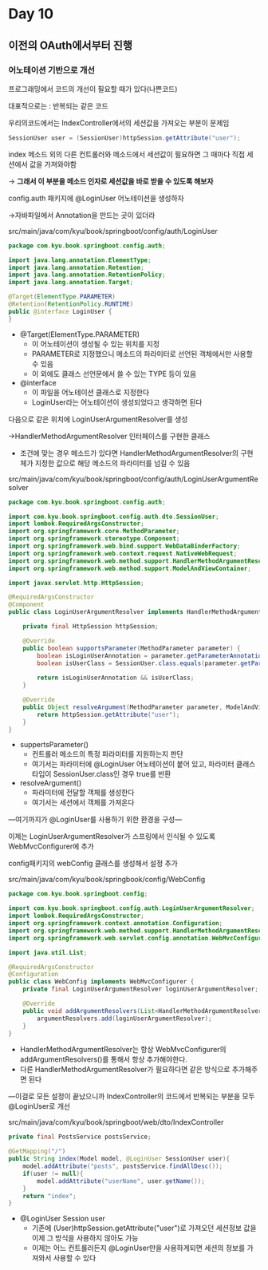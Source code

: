 # Day 10

## 이전의 OAuth에서부터 진행

### 어노테이션 기반으로 개선

프로그래밍에서 코드의 개선이 필요할 때가 있다(나쁜코드)

대표적으로는 : 반복되는 같은 코드

우리의코드에서는 IndexController에서의 세션값을 가져오는 부분이 문제임

```java
SessionUser user = (SessionUser)httpSession.getAttribute("user");
```

index 메소드 외의 다른 컨트롤러와 메소드에서 세션값이 필요하면 그 때마다 직접 세션에서 값을 가져와야함

→ **그래서 이 부분을 메소드 인자로 세션값을 바로 받을 수 있도록 해보자**

config.auth 패키지에 @LoginUser 어노테이션을 생성하자

→자바파일에서 Annotation을 만드는 곳이 있더라

src/main/java/com/kyu/book/springboot/config/auth/LoginUser

```java
package com.kyu.book.springboot.config.auth;

import java.lang.annotation.ElementType;
import java.lang.annotation.Retention;
import java.lang.annotation.RetentionPolicy;
import java.lang.annotation.Target;

@Target(ElementType.PARAMETER)
@Retention(RetentionPolicy.RUNTIME)
public @interface LoginUser {
}
```

* @Target(ElementType.PARAMETER)
  * 이 어노테이션이 생성될 수 있는 위치를 지정
  * PARAMETER로 지정했으니 메소드의 파라미터로 선언된 객체에서만 사용할 수 있음
  * 이 외에도 클래스 선언문에서 쓸 수 있는 TYPE 등이 있음
* @interface
  * 이 파일을 어노테이션 클래스로 지정한다
  * LoginUser라는 어노테이션이 생성되었다고 생각하면 된다

다음으로 같은 위치에 LoginUserArgumentResolver를 생성

→HandlerMethodArgumentResolver 인터페이스를 구현한 클래스

* 조건에 맞는 경우 메소드가 있다면 HandlerMethodArgumentResolver의 구현체가 지정한 값으로 해당 메소드의 파라미터를 넘길 수 있음

src/main/java/com/kyu/book/springboot/config/auth/LoginUserArgumentResolver

```java
package com.kyu.book.springboot.config.auth;

import com.kyu.book.springboot.config.auth.dto.SessionUser;
import lombok.RequiredArgsConstructor;
import org.springframework.core.MethodParameter;
import org.springframework.stereotype.Component;
import org.springframework.web.bind.support.WebDataBinderFactory;
import org.springframework.web.context.request.NativeWebRequest;
import org.springframework.web.method.support.HandlerMethodArgumentResolver;
import org.springframework.web.method.support.ModelAndViewContainer;

import javax.servlet.http.HttpSession;

@RequiredArgsConstructor
@Component
public class LoginUserArgumentResolver implements HandlerMethodArgumentResolver {

    private final HttpSession httpSession;

    @Override
    public boolean supportsParameter(MethodParameter parameter) {
        boolean isLoginUserAnnotation = parameter.getParameterAnnotation(LoginUser.class) != null;
        boolean isUserClass = SessionUser.class.equals(parameter.getParameterType());
        
        return isLoginUserAnnotation && isUserClass;
    }

    @Override
    public Object resolveArgument(MethodParameter parameter, ModelAndViewContainer mavContainer, NativeWebRequest webRequest, WebDataBinderFactory binderFactory) throws Exception {
        return httpSession.getAttribute("user");
    }
}
```

* suppertsParameter()
  * 컨트롤러 메소드의 특정 파라미터를 지원하는지 판단
  * 여기서는 파라미터에 @LoginUser 어노테이션이 붙어 있고, 파라미터 클래스 타입이 SessionUser.class인 경우 true를 반환
* resolveArgument()
  * 파라미터에 전달할 객체를 생성한다
  * 여기서는 세션에서 객체를 가져온다

—여기까지가 @LoginUser를 사용하기 위한 환경을 구성—

이제는 LoginUserArgumentResolver가 스프링에서 인식될 수 있도록 WebMvcConfigurer에 추가

config패키지의 webConfig 클래스를 생성해서 설정 추가

src/main/java/com/kyu/book/springbook/config/WebConfig

```java
package com.kyu.book.springboot.config;

import com.kyu.book.springboot.config.auth.LoginUserArgumentResolver;
import lombok.RequiredArgsConstructor;
import org.springframework.context.annotation.Configuration;
import org.springframework.web.method.support.HandlerMethodArgumentResolver;
import org.springframework.web.servlet.config.annotation.WebMvcConfigurer;

import java.util.List;

@RequiredArgsConstructor
@Configuration
public class WebConfig implements WebMvcConfigurer {
    private final LoginUserArgumentResolver loginUserArgumentResolver;

    @Override
    public void addArgumentResolvers(List<HandlerMethodArgumentResolver> argumentResolvers){
        argumentResolvers.add(loginUserArgumentResolver);
    }
}
```

* HandlerMethodArgumentResolver는 항상 WebMvcConfigurer의 addArgumentResolvers()를 통해서 항상 추가해야한다.
* 다른 HandlerMethodArgumentResolver가 필요하다면 같은 방식으로 추가해주면 된다

—이걸로 모든 설정이 끝났으니까 IndexController의 코드에서 반복되는 부분을 모두 @LoginUser로 개선

src/main/java/com/kyu/book/springboot/web/dto/IndexController

```java
private final PostsService postsService;

@GetMapping("/")
public String index(Model model, @LoginUser SessionUser user){
    model.addAttribute("posts", postsService.findAllDesc());
    if(user != null){
        model.addAttribute("userName", user.getName());
    }
    return "index";
}
```

* @LoginUser Session user
  * 기존에 (User)httpSession.getAttribute("user")로 가져오던 세션정보 값을 이제 그 방식을 사용하지 않아도 가능
  * 이제는 어느 컨트롤러든지 @LoginUser만을 사용하게되면 세션의 정보를 가져와서 사용할 수 있다
